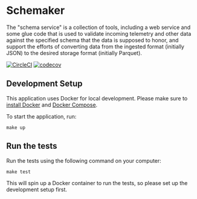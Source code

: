 Schemaker
=========

The "schema service" is a collection of tools, including a web service and some
glue code that is used to validate incoming telemetry and other data against
the specified schema that the data is supposed to honor, and support the
efforts of converting data from the ingested format (initially JSON) to the
desired storage format (initially Parquet).

[![CircleCI](https://img.shields.io/circleci/project/github/mozilla/schemaker/master.svg)](https://circleci.com/gh/mozilla/schemaker)
[![codecov](https://codecov.io/gh/mozilla/schemaker/branch/master/graph/badge.svg)](https://codecov.io/gh/mozilla/schemaker)

Development Setup
-----------------

This application uses Docker for local development. Please make sure to
[install Docker](https://docs.docker.com/mac/) and
[Docker Compose](https://docs.docker.com/compose/install/).

To start the application, run:

    make up

Run the tests
-------------

Run the tests using the following command on your computer:

    make test

This will spin up a Docker container to run the tests, so please set up
the development setup first.

